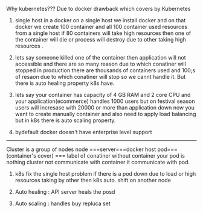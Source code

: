 Why kubernetes???
Due to docker drawback which covers by Kubernetes 

1) single host in a docker on a single host we install docker and on that docker we create 100 container and all 100 container used resources from a single host if 80
containers will take high resources then one of the container will die or process will destroy due to other taking high resources .

2) lets say someone killed one of the container then application will not accessible  and there are so many reason due to which conatiner will stopped in production there are thousands of
containers used and 100;s of resaon due to which conatiner will stop so we cannt handle it.
But there is auto healing property k8s have.

3) lets say your container has capacity of 4 GB RAM and 2 core CPU and your application(ecommerce) handles 1000 users but on festival season users will incresase with 20000 or more than 
application down now you want to create manually container and also need to apply load balancing
but in k8s there is auto scaling property.

4) bydefault docker doesn't have enterprise level support 

******************************************************************************************************************************************************************************************

Cluster is a group of nodes
node ===server===docker host
pod=== (container's cover) === label of conatiner
without container your pod is nothing 
cluster not communicate with container it communicate with pod.

1) k8s fix the single host problem if there is a pod down due to load or high resources taking by other then k8s auto. shift on another node

2) Auto healing : API server heals the posd

3) Auto scaling : handles buy repluca set 
